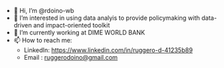 - 👋 Hi, I’m @rdoino-wb
- 👀 I’m interested in using data analyis to provide policymaking with data-driven and impact-oriented toolkit
- 🌱 I’m currently working at DIME WORLD BANK
- 📫 How to reach me: 
  - LinkedIn: https://www.linkedin.com/in/ruggero-d-41235b89
  - Email   : ruggerodoino@gmail.com

<!---
rdoino-wb/rdoino-wb is a ✨ special ✨ repository because its `README.md` (this file) appears on your GitHub profile.
You can click the Preview link to take a look at your changes.
--->
